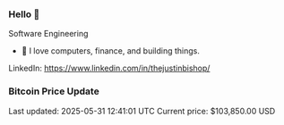 ### Hello 🤙  

Software Engineering

- 🔭 I love computers, finance, and building things.
  
LinkedIn: https://www.linkedin.com/in/thejustinbishop/  



































































































































































































































































































































































































































































































































































### Bitcoin Price Update
Last updated: 2025-05-31 12:41:01 UTC
Current price: $103,850.00 USD
